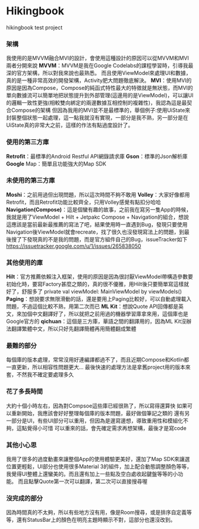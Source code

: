 # Hikingbook
hikingbook test project

### 架構
我使用的是MVVM融合MVI的設計，會使用這種設計的原因可以從MVVM和MVI兩者分開來說
**MVVM**：MVVM是我在Google Codelabs的課程學習時，引導我最深的官方架構，所以對我來說也最熟悉。
而且使用ViewModel來處理UI和數據，真的是一種非常高效的開發架構，Activity肥大問題徹底解決。
**MVI**：使用MVI的原因是因為Compose，Compose的純函式特性最大的特徵就是無狀態，而MVI的單向數據流可以簡單地把狀態提升到外部管理(這邊用的是ViewModel)，可以讓UI的邏輯一致性更強(相較雙向綁定的兩邊數據互相控制的複雜性)，我認為這是最契合Compose的架構
但因為我用的MVI並不是最標準的，舉個例子:使用UiState來封裝整個狀態一起處理，這一點我就沒有實現，一部分是我不熟，另一部分是在UiState真的非常大之前，這樣的作法有點過度設計了。


### 使用的第三方庫
**Retrofit**：最標準的Android Restful API網錄請求庫
**Gson**：標準的Json解析庫
**Google** Map：簡單且功能強大的Map SDK


### 未使用的第三方庫
**Moshi**：之前用過但出現問題，所以這次時間不夠不敢用
**Volley**：大家好像都用Retrofit，而且Retrofit功能比較齊全，只用Volley感覺有點扣分哈哈
**Navigation(Compose)**：這是個蠻有趣的故事，之前我在寫另一隻App的時候，我就是用了ViewModel + Hilt + Jetpakc Compose + Navigation的組合，想說這應該是當前最新最推薦的寫法了吧，結果使用時一直遇到Bug，發現只要使用Navigation後ViewModel就會recreate，找了很久也沒發現寫法上的問題，到最後搜了下發現真的不是我的問題，而是官方組件自己的Bug，issueTracker如下
https://issuetracker.google.com/u/1/issues/265838050

### 其他使用的庫
**Hilt**：官方推薦依賴注入框架，使用的原因是因為很討厭ViewModel帶構造參數要初始化時，要寫Factory甚麼之類的，真的很不優雅，用Hilt後只要簡單寫這樣就好了，舒服多了
    private val viewModel: MainViewModel by viewModels()
**Paging**：想說要求無限滑動的話，還是要用上Paging比較好，可以自動處理載入問題，不過這個比較不熟，用第二次而已
**ML Kit**：想說Quote API回傳都是英文，來加個中文翻譯好了，所以就把之前用過的機器學習庫拿來用，這個庫也是Google官方的
**qichuan**：這個是三方庫，華語之間的翻譯用的，因為ML Kit沒辦法翻譯繁體中文，所以只好先翻譯簡體再用簡體翻成繁體

### 最難的部分
每個庫的版本處理，常常沒用好連編譯都過不了，而且近期Compose和Kotlin都一直更新，所以相容性問題更大...
最後快速的處理方法是拿舊project用的版本來套，不然我不確定要處理多久

### 花了多長時間
大約十個小時左右，因為對Compsoe這些庫已經很熟了，所以寫得還算快
如果可以重新開始，我應該會好好整理每個庫的版本問題，最好做個筆記之類的
還有另一部分是UI，有些UI部分可以重用，但因為是邊寫邊想，導致重用性和模組化不夠，這點覺得小可惜
可以重來的話，會先確定需求再想架構，最後才是寫code

### 其他小心思
我用了很多的過度動畫來讓整個App的使用體驗更美好，還加了Map SDK來讓選位置更輕鬆，UI部分也使用很多Material 3的組件，加上配合動態調整顏色等等，我覺得UI整體上還蠻美的。而且還有加上一些點及空白處收起鍵盤等等的小功能。
而且點擊Quote第一次可以翻譯，第二次可以直接搜尋喔

### 沒完成的部分
因為時間真的不太夠，所以有些地方沒有用，像是Room搜尋，或是排序自定義等等，還有StatusBar上的顏色在明亮主題時顯示不對，這部分也還沒改到。

